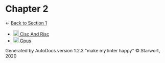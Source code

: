 <style>img{height:18px;margin-bottom:-3px}</style>

# Chapter 2

← [Back to Section 1](..)

- [![MD file](https://img.icons8.com/windows/512/4a90e2/regular-document.png) Cisc And Risc](cisc_and_risc.html)
- [![MD file](https://img.icons8.com/windows/512/4a90e2/regular-document.png) Gpus](gpus.html)

Generated by AutoDocs version 1.2.3 "make my linter happy" © Starwort, 2020
